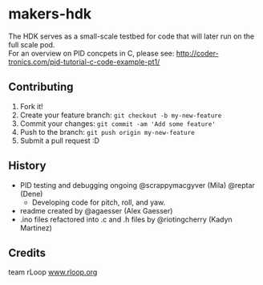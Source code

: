 # makers-hdk
The HDK serves as a small-scale testbed for code that will later run on the 
full scale pod.  
For an overview on PID concpets in C, please see:
http://coder-tronics.com/pid-tutorial-c-code-example-pt1/

## Contributing

1. Fork it!
2. Create your feature branch: `git checkout -b my-new-feature`
3. Commit your changes: `git commit -am 'Add some feature'`
4. Push to the branch: `git push origin my-new-feature`
5. Submit a pull request :D

## History

* PID testing and debugging ongoing @scrappymacgyver (Mila) @reptar (Dene)
	* Developing code for pitch, roll, and yaw.
* readme created by @agaesser (Alex Gaesser)
* .ino files refactored into .c and .h files by @riotingcherry (Kadyn Martinez)


## Credits

team rLoop www.rloop.org

